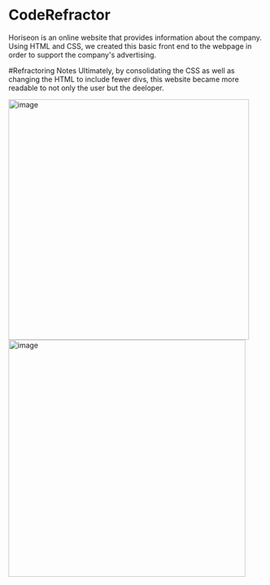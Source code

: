 # CodeRefractor
Horiseon is an online website that provides information about the company.
Using HTML and CSS, we created this basic front end to the webpage in order to support the company's advertising.

#Refractoring Notes
Ultimately, by consolidating the CSS as well as changing the HTML to include fewer divs, this website became more readable to not only the user but the deeloper. 

<img width="473" alt="image" src="https://user-images.githubusercontent.com/99451785/158850935-bfe8a875-44b0-4c40-905b-73505516d1f6.png">
<img width="466" alt="image" src="https://user-images.githubusercontent.com/99451785/158851044-75166011-bbb1-4ea8-af1b-ab484000cd19.png">
